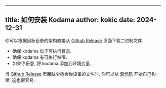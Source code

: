 
---
title: 如何安装 Kodama
author: kokic
date: 2024-12-31
---

你可以根据目标设备的架构直接从 [Github Release](https://github.com/kokic/kodama/releases) 页面下载二进制文件. 

- 确保 kodama 位于可执行目录. 
- 确保 kodama 有可执行权限. 
- 如果你乐意, 将 kodama 添加到环境变量. 

当 [Github Release](https://github.com/kokic/kodama/releases) 页面缺少适合你设备的文件时, 你可以从 [源代码](https://github.com/kokic/kodama) 开始自己构建, 这也很容易. 

